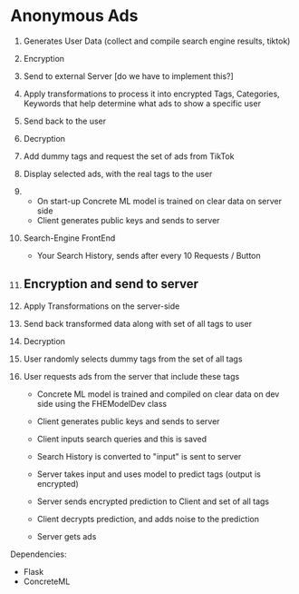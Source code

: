 # Anonymous Ads

1. Generates User Data (collect and compile search engine results, tiktok)
2. Encryption 
3. Send to external Server [do we have to implement this?]
4. Apply transformations to process it into encrypted Tags, Categories, Keywords that help determine what ads to show a specific user
5. Send back to the user
6. Decryption
7. Add dummy tags and request the set of ads from TikTok
8. Display selected ads, with the real tags to the user


0. 
    - On start-up Concrete ML model is trained on clear data on server side
    - Client generates public keys and sends to server
1. Search-Engine FrontEnd
    - Your Search History, sends after every 10 Requests / Button
2. Encryption and send to server
    - 
3. Apply Transformations on the server-side
5. Send back transformed data along with set of all tags to user
6. Decryption
7. User randomly selects dummy tags from the set of all tags
8. User requests ads from the server that include these tags

    - Concrete ML model is trained and compiled on clear data on dev side using the FHEModelDev class


    - Client generates public keys and sends to server
    - Client inputs search queries and this is saved
    - Search History is converted to "input" is sent to server
    - Server takes input and uses model to predict tags (output is encrypted)
    - Server sends encrypted prediction to Client and set of all tags
    - Client decrypts prediction, and adds noise to the prediction
    - Server gets ads 



Dependencies:
- Flask
- ConcreteML